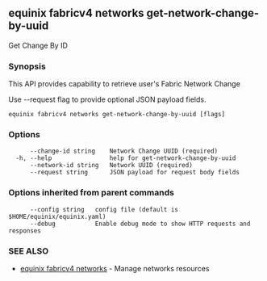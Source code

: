 ## equinix fabricv4 networks get-network-change-by-uuid

Get Change By ID

### Synopsis

This API provides capability to retrieve user's Fabric Network Change

Use --request flag to provide optional JSON payload fields.

```
equinix fabricv4 networks get-network-change-by-uuid [flags]
```

### Options

```
      --change-id string    Network Change UUID (required)
  -h, --help                help for get-network-change-by-uuid
      --network-id string   Network UUID (required)
      --request string      JSON payload for request body fields
```

### Options inherited from parent commands

```
      --config string   config file (default is $HOME/equinix/equinix.yaml)
      --debug           Enable debug mode to show HTTP requests and responses
```

### SEE ALSO

* [equinix fabricv4 networks](equinix_fabricv4_networks.md)	 - Manage networks resources

